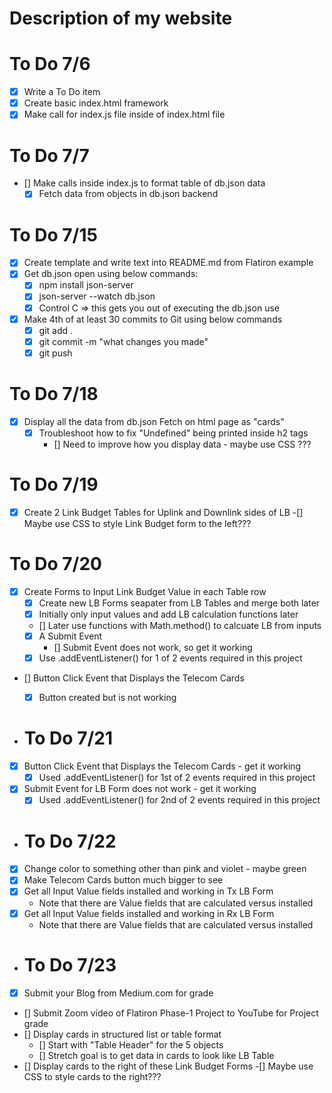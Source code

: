 

# Description of my website

# To Do 7/6
- [x] Write a To Do item
- [x] Create basic index.html framework
- [x] Make call for index.js file inside of index.html file

# To Do 7/7
- []  Make calls inside index.js to format table of db.json data
    - [x] Fetch data from objects in db.json backend

# To Do 7/15
- [x] Create template and write text into README.md from Flatiron example
- [x] Get db.json open using below commands: 
    - [x] npm install json-server 
    - [x] json-server --watch db.json
    - [x] Control C => this gets you out of executing the db.json use
- [x] Make 4th of at least 30 commits to Git using below commands
    - [x] git add .
    - [x] git commit -m "what changes you made"
    - [x] git push

# To Do 7/18
- [x] Display all the data from db.json Fetch on html page as "cards"
    - [x] Troubleshoot how to fix "Undefined" being printed inside h2 tags
        - [] Need to improve how you display data - maybe use CSS ???
# To Do 7/19
- [x] Create 2 Link Budget Tables for Uplink and Downlink sides of LB
    -[] Maybe use CSS to style Link Budget form to the left???

# To Do 7/20
- [x] Create Forms to Input Link Budget Value in each Table row
    - [x] Create new LB Forms seapater from LB Tables and merge both later
    - [x] Initially only input values and add LB calculation functions later
    - [] Later use functions with Math.method() to calcuate LB from inputs
    - [x] A Submit Event
        - [] Submit Event does not work, so get it working
    - [x] Use .addEventListener() for 1 of 2 events required in this project 
- [] Button Click Event that Displays the Telecom Cards
    - [x] Button created but is not working


- # To Do 7/21
- [x] Button Click Event that Displays the Telecom Cards - get it working
    - [x] Used .addEventListener() for 1st of 2 events required in this project 
- [x] Submit Event for LB Form does not work - get it working 
    - [x] Used .addEventListener() for 2nd of 2 events required in this project 

- # To Do 7/22
- [x] Change color to something other than pink and violet - maybe green
- [x] Make Telecom Cards button much bigger to see
- [x] Get all Input Value fields installed and working in Tx LB Form
    - Note that there are Value fields that are calculated versus installed
- [x] Get all Input Value fields installed and working in Rx LB Form
    - Note that there are Value fields that are calculated versus installed

- # To Do 7/23
- [x] Submit your Blog from Medium.com for grade
- [] Submit Zoom video of Flatiron Phase-1 Project to YouTube for Project grade
- [] Display cards in structured list or table format
    - [] Start with "Table Header" for the 5 objects
    - [] Stretch goal is to get data in cards to look like LB Table
- [] Display cards to the right of these Link Budget Forms
    -[] Maybe use CSS to style cards to the right???

